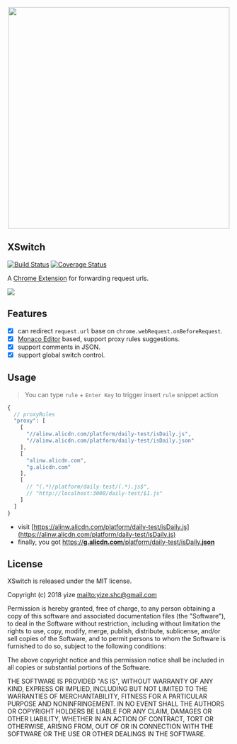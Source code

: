 <p align="center">
  <a href="https://chrome.google.com/webstore/detail/idkjhjggpffolpidfkikidcokdkdaogg">
    <img width="500" src="https://img.alicdn.com/tfs/TB1JIIzmvDH8KJjy1XcXXcpdXXa-1918-832.png">
  </a>
</p>

## XSwitch

[![Build Status](https://travis-ci.org/yize/xswitch.svg?branch=master)](https://travis-ci.org/yize/xswitch) [![Coverage Status](https://coveralls.io/repos/github/yize/xswitch/badge.svg?branch=master)](https://coveralls.io/github/yize/xswitch?branch=master)

A [Chrome Extension][web-store] for forwarding request urls.

<a href="https://chrome.google.com/webstore/detail/idkjhjggpffolpidfkikidcokdkdaogg">
  <img src="https://img.alicdn.com/tfs/TB1SNbynC_I8KJjy0FoXXaFnVXa-1672-1018.png">
</a>

## Features

* [x] can redirect `request.url` base on `chrome.webRequest.onBeforeRequest`.
* [x] [Monaco Editor][monaco-editor] based, support proxy rules suggestions.
* [x] support comments in JSON.
* [x] support global switch control.

## Usage

> You can type `rule` + `Enter Key` to trigger insert `rule` snippet action

```js
{
  // proxyRules
  "proxy": [
    [
      "//alinw.alicdn.com/platform/daily-test/isDaily.js",
      "//alinw.alicdn.com/platform/daily-test/isDaily.json"
    ],
    [
      "alinw.alicdn.com",
      "g.alicdn.com"
    ],
    [
      // "(.*)/platform/daily-test/(.*).js$",
      // "http://localhost:3000/daily-test/$1.js"
    ]
  ]
}
```

* visit [https://alinw.alicdn.com/platform/daily-test/isDaily.js](https://alinw.alicdn.com/platform/daily-test/isDaily.js)
* finally, you got [https://<b>g.alicdn.com</b>/platform/daily-test/isDaily.<b>json</b>](https://g.alicdn.com/platform/daily-test/isDaily.json)

## License

XSwitch is released under the MIT license.

Copyright (c) 2018 yize <mailto:yize.shc@gmail.com>

Permission is hereby granted, free of charge, to any person obtaining a copy
of this software and associated documentation files (the "Software"), to deal
in the Software without restriction, including without limitation the rights
to use, copy, modify, merge, publish, distribute, sublicense, and/or sell
copies of the Software, and to permit persons to whom the Software is
furnished to do so, subject to the following conditions:

The above copyright notice and this permission notice shall be included in all
copies or substantial portions of the Software.

THE SOFTWARE IS PROVIDED "AS IS", WITHOUT WARRANTY OF ANY KIND, EXPRESS OR
IMPLIED, INCLUDING BUT NOT LIMITED TO THE WARRANTIES OF MERCHANTABILITY,
FITNESS FOR A PARTICULAR PURPOSE AND NONINFRINGEMENT. IN NO EVENT SHALL THE
AUTHORS OR COPYRIGHT HOLDERS BE LIABLE FOR ANY CLAIM, DAMAGES OR OTHER
LIABILITY, WHETHER IN AN ACTION OF CONTRACT, TORT OR OTHERWISE, ARISING FROM,
OUT OF OR IN CONNECTION WITH THE SOFTWARE OR THE USE OR OTHER DEALINGS IN THE
SOFTWARE.

[web-store]: https://chrome.google.com/webstore/detail/idkjhjggpffolpidfkikidcokdkdaogg
[screenshot]: https://img.alicdn.com/tfs/TB1qqEAmvDH8KJjy1XcXXcpdXXa-1674-968.png
[monaco-editor]: https://github.com/Microsoft/monaco-editor
